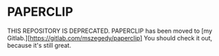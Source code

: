# PAPERCLIP

THIS REPOSITORY IS DEPRECATED. PAPERCLIP has been moved to
[my Gitlab.][https://gitlab.com/mszegedy/paperclip] You should check
it out, because it's still great.
